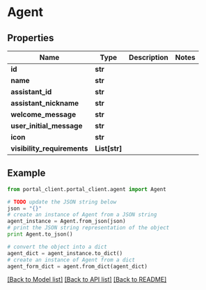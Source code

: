 # Agent


## Properties
Name | Type | Description | Notes
------------ | ------------- | ------------- | -------------
**id** | **str** |  | 
**name** | **str** |  | 
**assistant_id** | **str** |  | 
**assistant_nickname** | **str** |  | 
**welcome_message** | **str** |  | 
**user_initial_message** | **str** |  | 
**icon** | **str** |  | 
**visibility_requirements** | **List[str]** |  | 

## Example

```python
from portal_client.portal_client.agent import Agent

# TODO update the JSON string below
json = "{}"
# create an instance of Agent from a JSON string
agent_instance = Agent.from_json(json)
# print the JSON string representation of the object
print Agent.to_json()

# convert the object into a dict
agent_dict = agent_instance.to_dict()
# create an instance of Agent from a dict
agent_form_dict = agent.from_dict(agent_dict)
```
[[Back to Model list]](../README.md#documentation-for-models) [[Back to API list]](../README.md#documentation-for-api-endpoints) [[Back to README]](../README.md)



